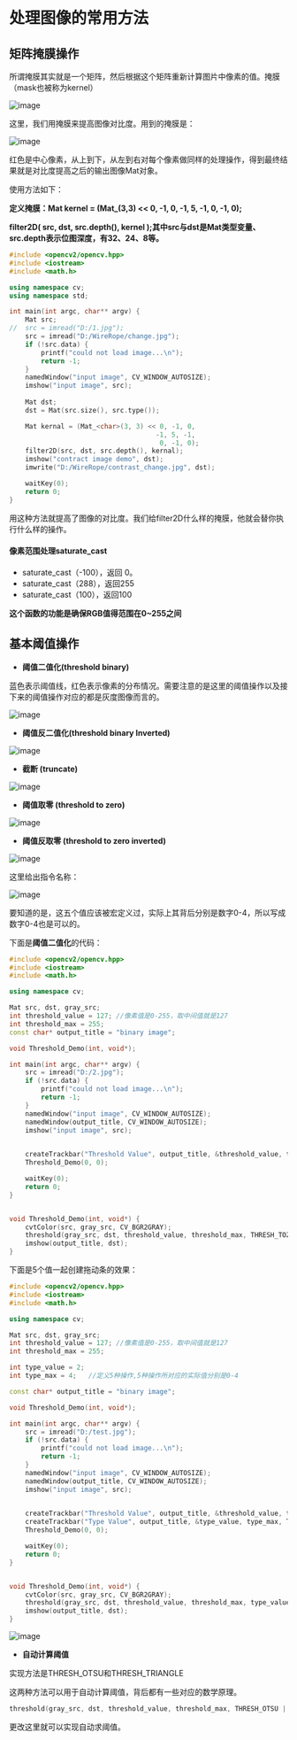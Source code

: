 # 处理图像的常用方法
## 矩阵掩膜操作

所谓掩膜其实就是一个矩阵，然后根据这个矩阵重新计算图片中像素的值。掩膜（mask也被称为kernel） 

![image](https://github.com/Einstellung/OpenCV_learning/blob/master/OpenCV/images/Common%20methods%20of%20Image%20Processing/1.png?raw=true)

这里，我们用掩膜来提高图像对比度。用到的掩膜是：

![image](https://github.com/Einstellung/OpenCV_learning/blob/master/OpenCV/images/Common%20methods%20of%20Image%20Processing/2.png?raw=true)

红色是中心像素，从上到下，从左到右对每个像素做同样的处理操作，得到最终结果就是对比度提高之后的输出图像Mat对象。

使用方法如下：

**定义掩膜：Mat kernel = (Mat_<char>(3,3) << 0, -1, 0, -1, 5, -1, 0, -1, 0);**

**filter2D( src, dst, src.depth(), kernel );其中src与dst是Mat类型变量、src.depth表示位图深度，有32、24、8等。**


```c++
#include <opencv2/opencv.hpp>
#include <iostream>
#include <math.h>

using namespace cv;
using namespace std;

int main(int argc, char** argv) {
	Mat src;
//	src = imread("D:/1.jpg");
	src = imread("D:/WireRope/change.jpg");
	if (!src.data) {
		printf("could not load image...\n");
		return -1;
	}
	namedWindow("input image", CV_WINDOW_AUTOSIZE);
	imshow("input image", src);
	
	Mat dst;
	dst = Mat(src.size(), src.type());

	Mat kernal = (Mat_<char>(3, 3) << 0, -1, 0, 
									 -1, 5, -1, 
									  0, -1, 0);
	filter2D(src, dst, src.depth(), kernal);
	imshow("contract image demo", dst);
	imwrite("D:/WireRope/contrast_change.jpg", dst);

	waitKey(0);
	return 0;
}
```
用这种方法就提高了图像的对比度。我们给filter2D什么样的掩膜，他就会替你执行什么样的操作。


#### 像素范围处理saturate_cast<uchar>

- saturate_cast<uchar>（-100），返回 0。
- saturate_cast<uchar>（288），返回255
- saturate_cast<uchar>（100），返回100

**这个函数的功能是确保RGB值得范围在0~255之间**


## 基本阈值操作
-  **阈值二值化(threshold binary)**

蓝色表示阈值线，红色表示像素的分布情况。需要注意的是这里的阈值操作以及接下来的阈值操作对应的都是灰度图像而言的。

![image](https://github.com/Einstellung/OpenCV_learning/blob/master/OpenCV/images/Common%20methods%20of%20Image%20Processing/3.png?raw=true)

- **阈值反二值化(threshold binary Inverted)**

![image](https://github.com/Einstellung/OpenCV_learning/blob/master/OpenCV/images/Common%20methods%20of%20Image%20Processing/4.png?raw=true)

- **截断 (truncate)**

![image](https://github.com/Einstellung/OpenCV_learning/blob/master/OpenCV/images/Common%20methods%20of%20Image%20Processing/5.png?raw=true)

- **阈值取零 (threshold to zero)**

![image](https://github.com/Einstellung/OpenCV_learning/blob/master/OpenCV/images/Common%20methods%20of%20Image%20Processing/6.png?raw=true)

- **阈值反取零 (threshold to zero inverted)**

![image](https://github.com/Einstellung/OpenCV_learning/blob/master/OpenCV/images/Common%20methods%20of%20Image%20Processing/7.png?raw=true)

这里给出指令名称：

![image](https://github.com/Einstellung/OpenCV_learning/blob/master/OpenCV/images/Common%20methods%20of%20Image%20Processing/8.png?raw=true)

要知道的是，这五个值应该被宏定义过，实际上其背后分别是数字0-4，所以写成数字0-4也是可以的。

下面是**阈值二值化**的代码：


```c++
#include <opencv2/opencv.hpp>
#include <iostream>
#include <math.h>

using namespace cv;

Mat src, dst, gray_src;
int threshold_value = 127; //像素值是0-255，取中间值就是127
int threshold_max = 255;
const char* output_title = "binary image";

void Threshold_Demo(int, void*);

int main(int argc, char** argv) {
	src = imread("D:/2.jpg");
	if (!src.data) {
		printf("could not load image...\n");
		return -1;
	}
	namedWindow("input image", CV_WINDOW_AUTOSIZE);
	namedWindow(output_title, CV_WINDOW_AUTOSIZE);
	imshow("input image", src);

	
	createTrackbar("Threshold Value", output_title, &threshold_value, threshold_max, Threshold_Demo); //创建一个拖动条
	Threshold_Demo(0, 0);

	waitKey(0);
	return 0;
}


void Threshold_Demo(int, void*) {
	cvtColor(src, gray_src, CV_BGR2GRAY);
	threshold(gray_src, dst, threshold_value, threshold_max, THRESH_TOZERO_INV);  //更改这里的值，就可以实现5种阈值操作转换
	imshow(output_title, dst);
}
```

下面是5个值一起创建拖动条的效果：

```c++
#include <opencv2/opencv.hpp>
#include <iostream>
#include <math.h>

using namespace cv;

Mat src, dst, gray_src;
int threshold_value = 127; //像素值是0-255，取中间值就是127
int threshold_max = 255;

int type_value = 2; 
int type_max = 4;   //定义5种操作,5种操作所对应的实际值分别是0-4

const char* output_title = "binary image";

void Threshold_Demo(int, void*);

int main(int argc, char** argv) {
	src = imread("D:/test.jpg");
	if (!src.data) {
		printf("could not load image...\n");
		return -1;
	}
	namedWindow("input image", CV_WINDOW_AUTOSIZE);
	namedWindow(output_title, CV_WINDOW_AUTOSIZE);
	imshow("input image", src);

	
	createTrackbar("Threshold Value", output_title, &threshold_value, threshold_max, Threshold_Demo); //创建一个拖动条
	createTrackbar("Type Value", output_title, &type_value, type_max, Threshold_Demo); //创建一个拖动条
	Threshold_Demo(0, 0);

	waitKey(0);
	return 0;
}


void Threshold_Demo(int, void*) {
	cvtColor(src, gray_src, CV_BGR2GRAY);
	threshold(gray_src, dst, threshold_value, threshold_max, type_value);  //更改这里的值，就可以实现5种阈值操作转换
	imshow(output_title, dst);
}
```
![image](https://github.com/Einstellung/OpenCV_learning/blob/master/OpenCV/images/Common%20methods%20of%20Image%20Processing/9.png?raw=true)

- **自动计算阈值**

实现方法是THRESH_OTSU和THRESH_TRIANGLE

这两种方法可以用于自动计算阈值，背后都有一些对应的数学原理。

```c++
threshold(gray_src, dst, threshold_value, threshold_max, THRESH_OTSU | type_value); //更改这里的值，就可以实现5种阈值操作转换
```
更改这里就可以实现自动求阈值。
